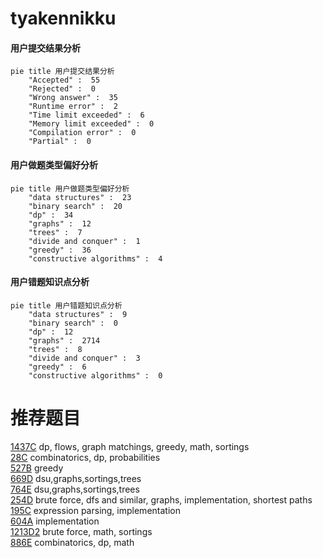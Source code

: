 # tyakennikku

<!-- tabs:start -->



#### **用户提交结果分析**

```mermaid
pie title 用户提交结果分析
    "Accepted" :  55
    "Rejected" :  0
    "Wrong answer" :  35
    "Runtime error" :  2
    "Time limit exceeded" :  6
    "Memory limit exceeded" :  0
    "Compilation error" :  0
    "Partial" :  0
```

#### **用户做题类型偏好分析**

```mermaid
pie title 用户做题类型偏好分析
    "data structures" :  23
    "binary search" :  20
    "dp" :  34
    "graphs" :  12
    "trees" :  7
    "divide and conquer" :  1
    "greedy" :  36
    "constructive algorithms" :  4
```
#### **用户错题知识点分析**

```mermaid
pie title 用户错题知识点分析
    "data structures" :  9
    "binary search" :  0
    "dp" :  12
    "graphs" :  2714
    "trees" :  8
    "divide and conquer" :  3
    "greedy" :  6
    "constructive algorithms" :  0
```



<!-- tabs:end -->
# 推荐题目
[1437C](https://codeforces.com/contest/1437/problem/C)		dp,
                        flows,
                        graph matchings,
                        greedy,
                        math,
                        sortings		  
[28C](https://codeforces.com/contest/28/problem/C)		combinatorics,
                        dp,
                        probabilities		  
[527B](https://codeforces.com/contest/527/problem/B)		greedy		  
[669D](https://codeforces.com/contest/669/problem/D)		dsu,graphs,sortings,trees		  
[764E](https://codeforces.com/contest/764/problem/E)		dsu,graphs,sortings,trees		  
[254D](https://codeforces.com/contest/254/problem/D)		brute force,
                        dfs and similar,
                        graphs,
                        implementation,
                        shortest paths		  
[195C](https://codeforces.com/contest/195/problem/C)		expression parsing,
                        implementation		  
[604A](https://codeforces.com/contest/604/problem/A)		implementation		  
[1213D2](https://codeforces.com/contest/1213D/problem/2)		brute force,
                        math,
                        sortings		  
[886E](https://codeforces.com/contest/886/problem/E)		combinatorics,
                        dp,
                        math		  

